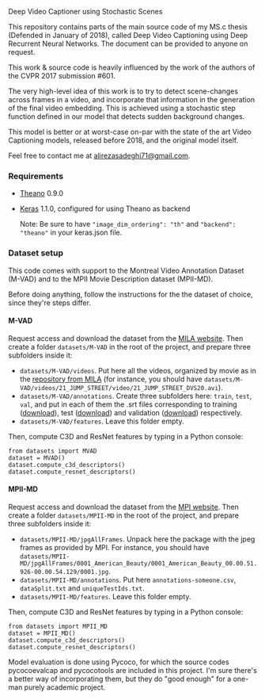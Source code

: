 Deep Video Captioner using Stochastic Scenes

This repository contains parts of the main source code of my MS.c thesis (Defended in January of 2018), called Deep Video Captioning using Deep Recurrent Neural Networks. The document can be provided to anyone on request.

This work & source code is heavily influenced by the work of the authors of the CVPR 2017 submission #601.  

The very high-level idea of this work is to try to detect scene-changes across frames in a video, and incorporate that information in the generation of the final video embedding. This is achieved using a stochastic step function defined in our model that detects sudden background changes.

This model is better or at worst-case on-par with the state of the art Video Captioning models, released before 2018, and the original model itself.

Feel free to contact me at alirezasadeghi71@gmail.com.

### Requirements
* [Theano](https://github.com/Theano/Theano) 0.9.0
* [Keras](https://github.com/fchollet/keras) 1.1.0, configured for using Theano as backend 

   Note: Be sure to have ```"image_dim_ordering": "th"``` and ```"backend": "theano"``` in your keras.json file.

### Dataset setup
This code comes with support to the Montreal Video Annotation Dataset (M-VAD) and to the MPII Movie Description dataset (MPII-MD). 

Before doing anything, follow the instructions for the the dataset of choice, since they're steps differ.

#### M-VAD
Request access and download the dataset from the [MILA website](https://mila.umontreal.ca/en/publications/public-datasets/m-vad/). Then create a folder ```datasets/M-VAD``` in the root of the project, and prepare three subfolders inside it:
* ```datasets/M-VAD/videos```. Put here all the videos, organized by movie as in the [repository from MILA](http://lisaweb.iro.umontreal.ca/transfert/lisa/users/courvila/) (for instance, you should have ```datasets/M-VAD/videos/21_JUMP_STREET/video/21_JUMP_STREET_DVS20.avi```).
* ```datasets/M-VAD/annotations```. Create three subfolders here: ```train```, ```test```, ```val```, and put in each of them the .srt files corresponding to training ([download](https://drive.google.com/open?id=0ByiZnh0L1I6VNFFLWWZUYjI0bE0)), test ([download](https://drive.google.com/open?id=0ByiZnh0L1I6VdW1OQzU1MXFwanM)) and validation ([download](https://drive.google.com/open?id=0ByiZnh0L1I6VWVM3TWo4enAzUkk)) respectively.
* ```datasets/M-VAD/features```. Leave this folder empty.

Then, compute C3D and ResNet features by typing in a Python console:

	from datasets import MVAD
	dataset = MVAD()
    dataset.compute_c3d_descriptors()
    dataset.compute_resnet_descriptors()


#### MPII-MD
Request access and download the dataset from the [MPI website](https://www.mpi-inf.mpg.de/departments/computer-vision-and-multimodal-computing/research/vision-and-language/mpii-movie-description-dataset/). Then create a folder ```datasets/MPII-MD``` in the root of the project, and prepare three subfolders inside it:
* ```datasets/MPII-MD/jpgAllFrames```. Unpack here the package with the jpeg frames as provided by MPI. For instance, you should have ```datasets/MPII-MD/jpgAllFrames/0001_American_Beauty/0001_American_Beauty_00.00.51.926-00.00.54.129/0001.jpg```.
* ```datasets/MPII-MD/annotations```. Put here ```annotations-someone.csv```, ```dataSplit.txt``` and ```uniqueTestIds.txt```.
* ```datasets/MPII-MD/features```. Leave this folder empty.

Then, compute C3D and ResNet features by typing in a Python console:

	from datasets import MPII_MD
	dataset = MPII_MD()
    dataset.compute_c3d_descriptors()
    dataset.compute_resnet_descriptors()
    
   
Model evaluation is done using Pycoco, for which the source codes pycocoevalcap and pycocotools are included in this project. I'm sure there's a better way of incorporating them, but they do "good enough" for a one-man purely academic project. 